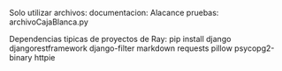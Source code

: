 Solo utilizar archivos:
documentacion: Alacance
pruebas: archivoCajaBlanca.py








Dependencias tipicas de proyectos de Ray:
pip install django djangorestframework django-filter markdown requests pillow psycopg2-binary httpie

